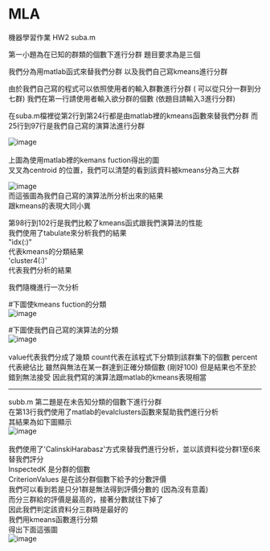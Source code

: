 # MLA
機器學習作業 HW2
suba.m

第一小題為在已知的群類的個數下進行分群
題目要求為是三個

我們分為用matlab函式來替我們分群
以及我們自己寫kmeans進行分群

由於我們自己寫的程式可以依照使用者的輸入群數進行分群 ( 可以從只分一群到分七群)
我們在第一行請使用者輸入欲分群的個數
(依題目請輸入3進行分群) 

在suba.m檔裡從第2行到第24行都是由matlab裡的kmeans函數來替我們分群
而25行到97行是我們自己寫的演算法進行分群


![image](https://github.com/joecp9key/MLA_HW_2/blob/master/matlab%20kmeans.JPG)<br />  
上圖為使用matlab裡的kemans fuction得出的圖 <br /> 
叉叉為centroid 的位置，我們可以清楚的看到該資料被kmeans分為三大群<br /> 

![image](https://github.com/joecp9key/MLA_HW_2/blob/master/MY%20FUNCTION.JPG)<br /> 
而這張圖為我們自己寫的演算法所分析出來的結果<br /> 
跟kmeans的表現大同小異<br /> 

第98行到102行是我們比較了kmeans函式跟我們演算法的性能<br /> 
我們使用了tabulate來分析我們的結果<br />
"idx(:)"      <br />
代表kmeans的分類結果     <br /> 
'cluster4(:)' <br />
代表我們分析的結果        <br /> 

我們隨機進行一次分析<br /> 

#下圖使kmeans fuction的分類<br /> 
![image](https://github.com/joecp9key/MLA_HW_2/blob/master/%E5%88%86%E6%9E%90kemas.JPG)<br /> 

#下圖使我們自己寫的演算法的分類<br /> 
![image](https://github.com/joecp9key/MLA_HW_2/blob/master/%E5%88%86%E6%9E%90my.JPG)<br /> 
<br />
value代表我們分成了幾類
count代表在該程式下分類到該群集下的個數
percent代表總佔比
雖然與無法在某一群達到正確分類個數 (剛好100)
但是結果也不至於錯到無法接受
因此我們寫的演算法跟matlab的kmeans表現相當


---------------------------------------------
subb.m
第二題是在未告知分類的個數下進行分群<br /> 
在第13行我們使用了matlab的evalclusters函數來幫助我們進行分析<br /> 
其結果為如下圖顯示<br /> 
![image](https://github.com/joecp9key/MLA_HW_2/blob/master/b.png)<br /> 
<br /> 
我們使用了'CalinskiHarabasz'方式來替我們進行分析，並以該資料從分群1至6來替我們評分<br /> 
InspectedK 是分群的個數<br /> 
CriterionValues 是在該分群個數下給予的分數評價<br /> 
我們可以看到若是只分1群是無法得到評價分數的 (因為沒有意義)<br /> 
而分三群給的評價是最高的，接著分數就往下掉了<br /> 
因此我們判定該資料分三群時是最好的<br /> 
我們用kmeans函數進行分類<br /> 
得出下面這張圖<br /> 
![image](https://github.com/joecp9key/MLA_HW_2/blob/master/matlab%20kmeans.JPG)

